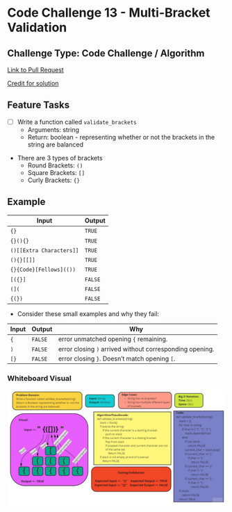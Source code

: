 # Code Challenge 13 - Multi-Bracket Validation

## Challenge Type: Code Challenge / Algorithm

[Link to Pull Request](https://github.com/kassiebradshaw/data-structures-and-algorithms/pull/34)

[Credit for solution](https://www.geeksforgeeks.org/check-for-balanced-parentheses-in-an-expression/)

## Feature Tasks

* [ ] Write a function called `validate_brackets`
  * Arguments: string
  * Return: boolean - representing whether or not the brackets in the string are balanced

* There are 3 types of brackets
  * Round Brackets: `()`
  * Square Brackets: `[]`
  * Curly Brackets: `{}`

## Example

| Input | Output |
| --- | --- |
|`{}` | `TRUE` |
|`{}(){}` | `TRUE` |
| `()[[Extra Characters]]` |`TRUE` |
| `(){}[[]]` | `TRUE` |
| `{}{Code}[Fellows](())` | `TRUE` |
| `[({}]` | `FALSE` |
| `(](` | `FALSE` |
| `{(})` | `FALSE` |

* Consider these small examples and why they fail:

| Input | Output | Why |
| --- | --- | --- |
| `{`	| `FALSE`	| error unmatched opening `{` remaining. |
| `)` |	`FALSE`	| error closing `)` arrived without corresponding opening. |
| `[}` | `FALSE`	| error closing `}`. Doesn’t match opening `[`. |

### Whiteboard Visual

![Whiteboard visual of validate_brackets](stack_queue_brackets.jpg)
